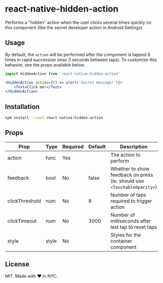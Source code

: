 # react-native-hidden-action
Performs a "hidden" action when the user clicks several times quickly on this component (like the secret developer action in Android Settings)

## Usage
By default, the `action` will be performed after the component is tapped 8 times in rapid succession (max 3 seconds between taps). To customize this behavior, see the props available below.

```jsx
import HiddenAction from 'react-native-hidden-action'

<HiddenAction action={() => alert('Secret message!')}>
    <Text>Click me!</Text>
</HiddenAction>
```

## Installation
```bash
npm install --save react-native-hidden-action
```

## Props
Prop            | Type   | Required | Default   | Description
--------------- | ------ | -------- | --------- | -----------
action          | func   | Yes      |           | The action to perform
feedback        | bool   | No       | false     | Whether to show feedback on press (ie. should use `<TouchableOpacity>`)
clickThreshold  | num    | No       | 8         | Number of taps required to trigger action
clickTimeout    | num    | No       | 3000      | Number of milliseconds after last tap to reset taps
style           | style  | No       |           | Styles for the container component

## License
MIT.
Made with :hearts: in NYC.
